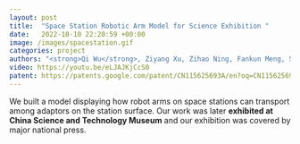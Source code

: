 ```yaml
---
layout: post
title:  "Space Station Robotic Arm Model for Science Exhibition "
date:   2022-10-10 22:20:59 +00:00
image: /images/spacestation.gif
categories: project
authors: "<strong>Qi Wu</strong>, Ziyang Xu, Zihao Ning, Fankun Meng, Shengtai Yao, Jianxin Yang, Shangfeng Pan, Ying Liu"
video: https://youtu.be/eLJAJKjCcS0
patent: https://patents.google.com/patent/CN115625693A/en?oq=CN115625693A
---
```


We built a model displaying how robot arms on space stations can transport among adaptors on the station surface. Our work was later **exhibited at China Science and Technology Museum** and our exhibition was covered by major national press. 
